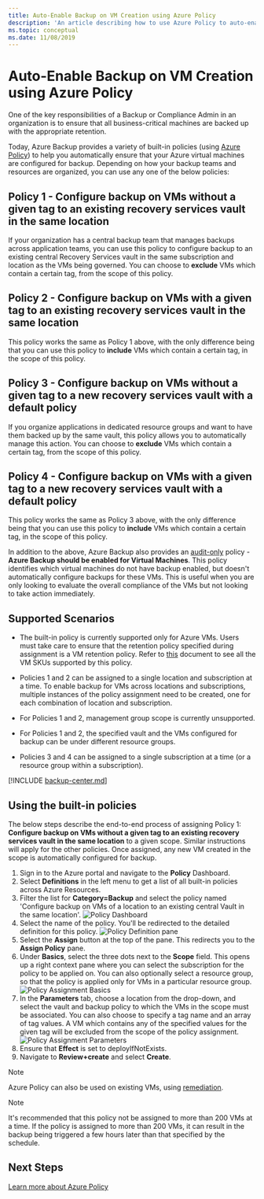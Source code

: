 ```yaml
---
title: Auto-Enable Backup on VM Creation using Azure Policy
description: 'An article describing how to use Azure Policy to auto-enable backup for all VMs created in a given scope'
ms.topic: conceptual
ms.date: 11/08/2019
---
```


# Auto-Enable Backup on VM Creation using Azure Policy

One of the key responsibilities of a Backup or Compliance Admin in an organization is to ensure that all business-critical machines are backed up with the appropriate retention.

Today, Azure Backup provides a variety of built-in policies (using [Azure Policy](../governance/policy/overview.md)) to help you automatically ensure that your Azure virtual machines are configured for backup. Depending on how your backup teams and resources are organized, you can use any one of the below policies:

## Policy 1 - Configure backup on VMs without a given tag to an existing recovery services vault in the same location

If your organization has a central backup team that manages backups across application teams, you can use this policy to configure backup to an existing central Recovery Services vault in the same subscription and location as the VMs being governed. You can choose to **exclude** VMs which contain a certain tag, from the scope of this policy.

## Policy 2 - Configure backup on VMs with a given tag to an existing recovery services vault in the same location
This policy works the same as Policy 1 above, with the only difference being that you can use this policy to **include** VMs which contain a certain tag, in the scope of this policy. 

## Policy 3 - Configure backup on VMs without a given tag to a new recovery services vault with a default policy
If you organize applications in dedicated resource groups and want to have them backed up by the same vault, this policy allows you to automatically manage this action. You can choose to **exclude** VMs which contain a certain tag, from the scope of this policy.

## Policy 4 - Configure backup on VMs with a given tag to a new recovery services vault with a default policy
This policy works the same as Policy 3 above, with the only difference being that you can use this policy to **include** VMs which contain a certain tag, in the scope of this policy. 

In addition to the above, Azure Backup also provides an [audit-only](../governance/policy/concepts/effects.md#audit) policy - **Azure Backup should be enabled for Virtual Machines**. This policy identifies which virtual machines do not have backup enabled, but doesn't automatically configure backups for these VMs. This is useful when you are only looking to evaluate the overall compliance of the VMs but not looking to take action immediately.

## Supported Scenarios

* The built-in policy is currently supported only for Azure VMs. Users must take care to ensure that the retention policy specified during assignment is a VM retention policy. Refer to [this](./backup-azure-policy-supported-skus.md) document to see all the VM SKUs supported by this policy.

* Policies 1 and 2 can be assigned to a single location and subscription at a time. To enable backup for VMs across locations and subscriptions, multiple instances of the policy assignment need to be created, one for each combination of location and subscription.

* For Policies 1 and 2, management group scope is currently unsupported.

* For Policies 1 and 2, the specified vault and the VMs configured for backup can be under different resource groups.

* Policies 3 and 4 can be assigned to a single subscription at a time (or a resource group within a subscription).

[!INCLUDE [backup-center.md](../../includes/backup-center.md)]

## Using the built-in policies

The below steps describe the end-to-end process of assigning Policy 1: **Configure backup on VMs without a given tag to an existing recovery services vault in the same location** to a given scope. Similar instructions will apply for the other policies. Once assigned, any new VM created in the scope is automatically configured for backup.

1. Sign in to the Azure portal and navigate to the **Policy** Dashboard.
2. Select **Definitions** in the left menu to get a list of all built-in policies across Azure Resources.
3. Filter the list for **Category=Backup** and select the policy named 'Configure backup on VMs of a location to an existing central Vault in the same location'.
![Policy Dashboard](./media/backup-azure-auto-enable-backup/policy-dashboard.png)
4. Select the name of the policy. You'll be redirected to the detailed definition for this policy.
![Policy Definition pane](./media/backup-azure-auto-enable-backup/policy-definition-blade.png)
5. Select the **Assign** button at the top of the pane. This redirects you to the **Assign Policy** pane.
6. Under **Basics**, select the three dots next to the **Scope** field. This opens up a right context pane where you can select the subscription for the policy to be applied on. You can also optionally select a resource group, so that the policy is applied only for VMs in a particular resource group.
![Policy Assignment Basics](./media/backup-azure-auto-enable-backup/policy-assignment-basics.png)
7. In the **Parameters** tab, choose a location from the drop-down, and select the vault and backup policy to which the VMs in the scope must be associated. You can also choose to specify a tag name and an array of tag values. A VM which contains any of the specified values for the given tag will be excluded from the scope of the policy assignment.
![Policy Assignment Parameters](./media/backup-azure-auto-enable-backup/policy-assignment-parameters.png)
8. Ensure that **Effect** is set to deployIfNotExists.
9. Navigate to **Review+create** and select **Create**.

> [!NOTE]
>
> Azure Policy can also be used on existing VMs, using [remediation](../governance/policy/how-to/remediate-resources.md).

> [!NOTE]
>
> It's recommended that this policy not be assigned to more than 200 VMs at a time. If the policy is assigned to more than 200 VMs, it can result in the backup being triggered a few hours later than that specified by the schedule.

## Next Steps

[Learn more about Azure Policy](../governance/policy/overview.md)